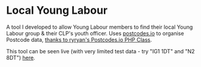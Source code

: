 # Local Young Labour

A tool I developed to allow Young Labour members to find their local Young Labour group & their CLP's youth officer. Uses [postcodes.io](https://postcodes.io) to organise Postcode data, [thanks to ryryan's Postcodes.io PHP Class](https://github.com/ryryan/Postcodes-IO-PHP).

This tool can be seen live (with very limited test data - try "IG1 1DT" and "N2 8DT") [here](https://viljo.me/local-young-labour/).
